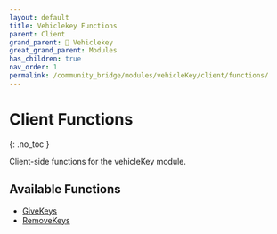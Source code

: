 ```yaml
---
layout: default
title: Vehiclekey Functions
parent: Client
grand_parent: 🔑 Vehiclekey
great_grand_parent: Modules
has_children: true
nav_order: 1
permalink: /community_bridge/modules/vehicleKey/client/functions/
---
```


# Client Functions
{: .no_toc }

Client-side functions for the vehicleKey module.

## Available Functions

- [GiveKeys](GiveKeys)
- [RemoveKeys](RemoveKeys)
